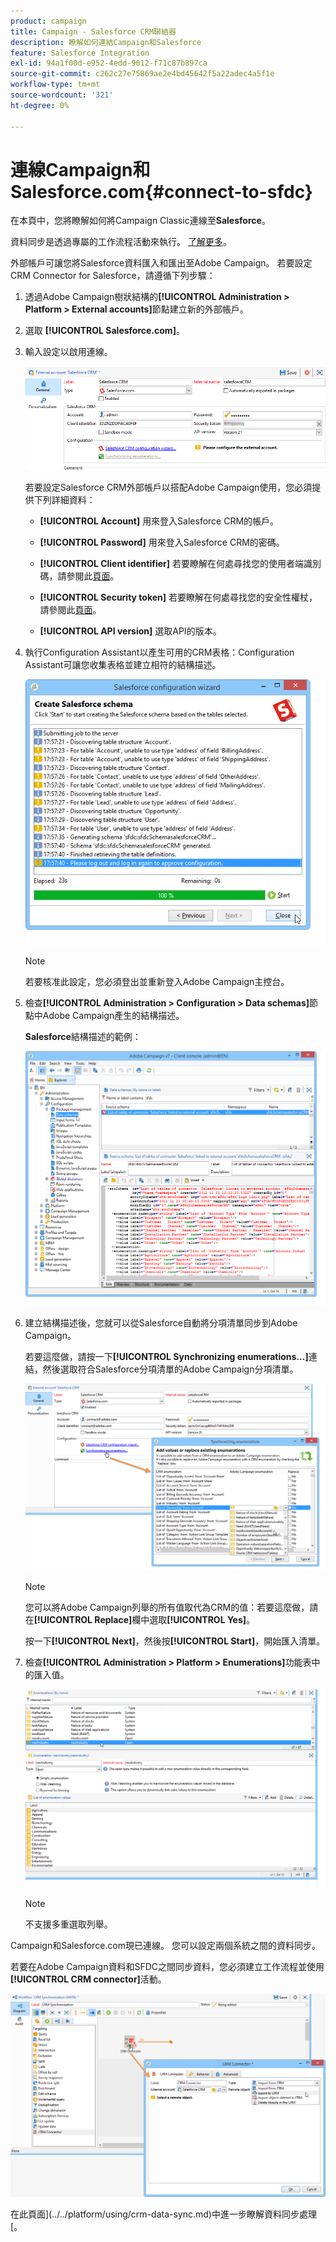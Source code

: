 ```yaml
---
product: campaign
title: Campaign - Salesforce CRM聯結器
description: 瞭解如何連結Campaign和Salesforce
feature: Salesforce Integration
exl-id: 94a1f00d-e952-4edd-9012-f71c87b897ca
source-git-commit: c262c27e75869ae2e4bd45642f5a22adec4a5f1e
workflow-type: tm+mt
source-wordcount: '321'
ht-degree: 0%

---
```


# 連線Campaign和Salesforce.com{#connect-to-sfdc}



在本頁中，您將瞭解如何將Campaign Classic連線至&#x200B;**Salesforce**。

資料同步是透過專屬的工作流程活動來執行。 [了解更多](../../platform/using/crm-data-sync.md)。


外部帳戶可讓您將Salesforce資料匯入和匯出至Adobe Campaign。
若要設定CRM Connector for Salesforce，請遵循下列步驟：

1. 透過Adobe Campaign樹狀結構的&#x200B;**[!UICONTROL Administration > Platform > External accounts]**&#x200B;節點建立新的外部帳戶。
1. 選取 **[!UICONTROL Salesforce.com]**。
1. 輸入設定以啟用連線。

   ![](assets/ext_account_17.png)

   若要設定Salesforce CRM外部帳戶以搭配Adobe Campaign使用，您必須提供下列詳細資料：

   * **[!UICONTROL Account]**
用來登入Salesforce CRM的帳戶。

   * **[!UICONTROL Password]**
用來登入Salesforce CRM的密碼。

   * **[!UICONTROL Client identifier]**
若要瞭解在何處尋找您的使用者端識別碼，請參閱此[頁面](https://help.salesforce.com/articleView?id=000205876&amp;type=1)。

   * **[!UICONTROL Security token]**
若要瞭解在何處尋找您的安全性權杖，請參閱此[頁面](https://help.salesforce.com/articleView?id=000205876&amp;type=1)。

   * **[!UICONTROL API version]**
選取API的版本。
1. 執行Configuration Assistant以產生可用的CRM表格：Configuration Assistant可讓您收集表格並建立相符的結構描述。

   ![](assets/crm_connectors_sfdc_launch.png)

   >[!NOTE]
   >
   >若要核准此設定，您必須登出並重新登入Adobe Campaign主控台。

1. 檢查&#x200B;**[!UICONTROL Administration > Configuration > Data schemas]**&#x200B;節點中Adobe Campaign產生的結構描述。

   **Salesforce**&#x200B;結構描述的範例：

   ![](assets/crm_connectors_sfdc_table.png)

1. 建立結構描述後，您就可以從Salesforce自動將分項清單同步到Adobe Campaign。

   若要這麼做，請按一下&#x200B;**[!UICONTROL Synchronizing enumerations...]**&#x200B;連結，然後選取符合Salesforce分項清單的Adobe Campaign分項清單。



   ![](assets/crm_connectors_sfdc_enum.png)

   >[!NOTE]
   >
   >您可以將Adobe Campaign列舉的所有值取代為CRM的值：若要這麼做，請在&#x200B;**[!UICONTROL Replace]**&#x200B;欄中選取&#x200B;**[!UICONTROL Yes]**。


   按一下&#x200B;**[!UICONTROL Next]**，然後按&#x200B;**[!UICONTROL Start]**，開始匯入清單。

1. 檢查&#x200B;**[!UICONTROL Administration > Platform > Enumerations]**&#x200B;功能表中的匯入值。

   ![](assets/crm_connectors_sfdc_exe.png)

   >[!NOTE]
   >
   > 不支援多重選取列舉。

Campaign和Salesforce.com現已連線。 您可以設定兩個系統之間的資料同步。

若要在Adobe Campaign資料和SFDC之間同步資料，您必須建立工作流程並使用&#x200B;**[!UICONTROL CRM connector]**&#x200B;活動。

![](assets/crm_connectors_sfdc_wf.png)

在此頁面](../../platform/using/crm-data-sync.md)中進一步瞭解資料同步處理[。

